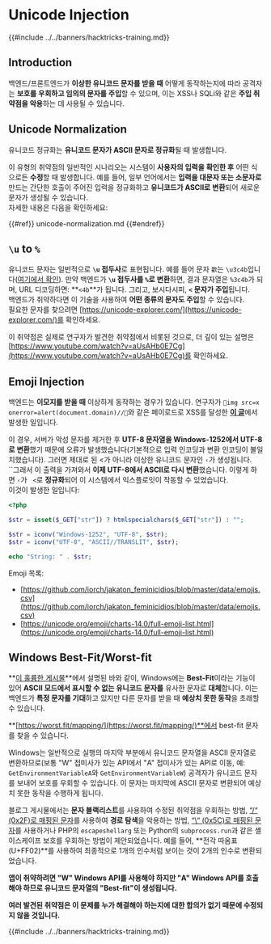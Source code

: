 # Unicode Injection

{{#include ../../banners/hacktricks-training.md}}

## Introduction

백엔드/프론트엔드가 **이상한 유니코드 문자를 받을 때** 어떻게 동작하는지에 따라 공격자는 **보호를 우회하고 임의의 문자를 주입**할 수 있으며, 이는 XSS나 SQLi와 같은 **주입 취약점을 악용**하는 데 사용될 수 있습니다.

## Unicode Normalization

유니코드 정규화는 **유니코드 문자가 ASCII 문자로 정규화**될 때 발생합니다.

이 유형의 취약점의 일반적인 시나리오는 시스템이 **사용자의 입력을 확인한 후** 어떤 식으로든 **수정**할 때 발생합니다. 예를 들어, 일부 언어에서는 **입력을 대문자 또는 소문자로** 만드는 간단한 호출이 주어진 입력을 정규화하고 **유니코드가 ASCII로 변환**되어 새로운 문자가 생성될 수 있습니다.\
자세한 내용은 다음을 확인하세요:

{{#ref}}
unicode-normalization.md
{{#endref}}

## `\u` to `%`

유니코드 문자는 일반적으로 **`\u` 접두사**로 표현됩니다. 예를 들어 문자 `㱋`는 `\u3c4b`입니다([여기에서 확인](https://unicode-explorer.com/c/3c4B)). 만약 백엔드가 **`\u` 접두사를 `%`로 변환**하면, 결과 문자열은 `%3c4b`가 되며, URL 디코딩하면: **`<4b`**가 됩니다. 그리고, 보시다시피, **`<` 문자가 주입**됩니다.\
백엔드가 취약하다면 이 기술을 사용하여 **어떤 종류의 문자도 주입**할 수 있습니다.\
필요한 문자를 찾으려면 [https://unicode-explorer.com/](https://unicode-explorer.com/)를 확인하세요.

이 취약점은 실제로 연구자가 발견한 취약점에서 비롯된 것으로, 더 깊이 있는 설명은 [https://www.youtube.com/watch?v=aUsAHb0E7Cg](https://www.youtube.com/watch?v=aUsAHb0E7Cg)를 확인하세요.

## Emoji Injection

백엔드는 **이모지를 받을 때** 이상하게 동작하는 경우가 있습니다. 연구자가 `💋img src=x onerror=alert(document.domain)//💛`와 같은 페이로드로 XSS를 달성한 [**이 글**](https://medium.com/@fpatrik/how-i-found-an-xss-vulnerability-via-using-emojis-7ad72de49209)에서 발생한 일입니다.

이 경우, 서버가 악성 문자를 제거한 후 **UTF-8 문자열을 Windows-1252에서 UTF-8로 변환**했기 때문에 오류가 발생했습니다(기본적으로 입력 인코딩과 변환 인코딩이 불일치했습니다). 그러면 제대로 된 <가 아니라 이상한 유니코드 문자인 `‹`가 생성됩니다.\
``그래서 이 출력을 가져와서 **이제 UTF-8에서 ASCII로 다시 변환**했습니다. 이렇게 하면 `‹`가 ` <`로 **정규화**되어 이 시스템에서 익스플로잇이 작동할 수 있었습니다.\
이것이 발생한 일입니다:
```php
<?php

$str = isset($_GET["str"]) ? htmlspecialchars($_GET["str"]) : "";

$str = iconv("Windows-1252", "UTF-8", $str);
$str = iconv("UTF-8", "ASCII//TRANSLIT", $str);

echo "String: " . $str;
```
Emoji 목록:

- [https://github.com/iorch/jakaton_feminicidios/blob/master/data/emojis.csv](https://github.com/iorch/jakaton_feminicidios/blob/master/data/emojis.csv)
- [https://unicode.org/emoji/charts-14.0/full-emoji-list.html](https://unicode.org/emoji/charts-14.0/full-emoji-list.html)

## Windows Best-Fit/Worst-fit

**[이 훌륭한 게시물](https://blog.orange.tw/posts/2025-01-worstfit-unveiling-hidden-transformers-in-windows-ansi/)**에서 설명된 바와 같이, Windows에는 **Best-Fit**이라는 기능이 있어 **ASCII 모드에서 표시할 수 없는 유니코드 문자를** 유사한 문자로 **대체**합니다. 이는 백엔드가 **특정 문자를 기대**하고 있지만 다른 문자를 받을 때 **예상치 못한 동작**을 초래할 수 있습니다.

**[https://worst.fit/mapping/](https://worst.fit/mapping/)**에서 best-fit 문자를 찾을 수 있습니다.

Windows는 일반적으로 실행의 마지막 부분에서 유니코드 문자열을 ASCII 문자열로 변환하므로(보통 "W" 접미사가 있는 API에서 "A" 접미사가 있는 API로 이동, 예: `GetEnvironmentVariableA`와 `GetEnvironmentVariableW`) 공격자가 유니코드 문자를 보내어 보호를 우회할 수 있습니다. 이 문자는 마지막에 ASCII 문자로 변환되어 예상치 못한 동작을 수행하게 됩니다.

블로그 게시물에서는 **문자 블랙리스트**를 사용하여 수정된 취약점을 우회하는 방법, [“/“ (0x2F)로 매핑된 문자](https://worst.fit/mapping/#to%3A0x2f)를 사용하여 **경로 탐색**을 악용하는 방법, [“\“ (0x5C)로 매핑된 문자](https://worst.fit/mapping/#to%3A0x5c)를 사용하거나 PHP의 `escapeshellarg` 또는 Python의 `subprocess.run`과 같은 셸 이스케이프 보호를 우회하는 방법이 제안되었습니다. 예를 들어, **전각 따옴표 (U+FF02)**를 사용하여 최종적으로 1개의 인수처럼 보이는 것이 2개의 인수로 변환되었습니다.

**앱이 취약하려면 "W" Windows API를 사용해야 하지만 "A" Windows API를 호출해야 하므로 유니코드 문자열의 "Best-fit"이 생성됩니다.**

**여러 발견된 취약점은 이 문제를 누가 해결해야 하는지에 대한 합의가 없기 때문에 수정되지 않을 것입니다.**

{{#include ../../banners/hacktricks-training.md}}
